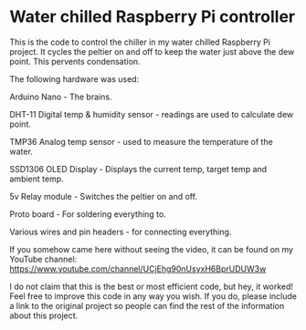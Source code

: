 # Water chilled Raspberry Pi controller

This is the code to control the chiller in my water chilled Raspberry Pi project. It cycles the peltier on and off to keep the water just above the dew point. This pervents condensation.



The following hardware was used:


Arduino Nano - The brains.

DHT-11 Digital temp & humidity sensor - readings are used to calculate dew point.

TMP36 Analog temp sensor - used to measure the temperature of the water.

SSD1306 OLED Display - Displays the current temp, target temp and ambient temp.

5v Relay module - Switches the peltier on and off.

Proto board - For soldering everything to.

Various wires and pin headers - for connecting everything.


If you somehow came here without seeing the video, it can be found on my YouTube channel: https://www.youtube.com/channel/UCjEhg90nUsyxH6BprUDUW3w



I do not claim that this is the best or most efficient code, but hey, it worked! Feel free to improve this code in any way you wish. If you do, please include a link to the original project so people can find the rest of the information about this project. 

